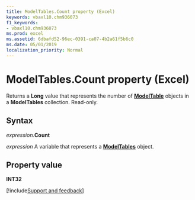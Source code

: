 ```yaml
---
title: ModelTables.Count property (Excel)
keywords: vbaxl10.chm936073
f1_keywords:
- vbaxl10.chm936073
ms.prod: excel
ms.assetid: 6dbafd52-96ec-0391-ca07-4b2a61f5b6c0
ms.date: 05/01/2019
localization_priority: Normal
---
```



# ModelTables.Count property (Excel)

Returns a **Long** value that represents the number of **[ModelTable](Excel.modeltable.md)** objects in a **ModelTables** collection. Read-only.


## Syntax

_expression_.**Count**

_expression_ A variable that represents a **[ModelTables](Excel.modeltables.md)** object.


## Property value

**INT32**



[!include[Support and feedback](~/includes/feedback-boilerplate.md)]